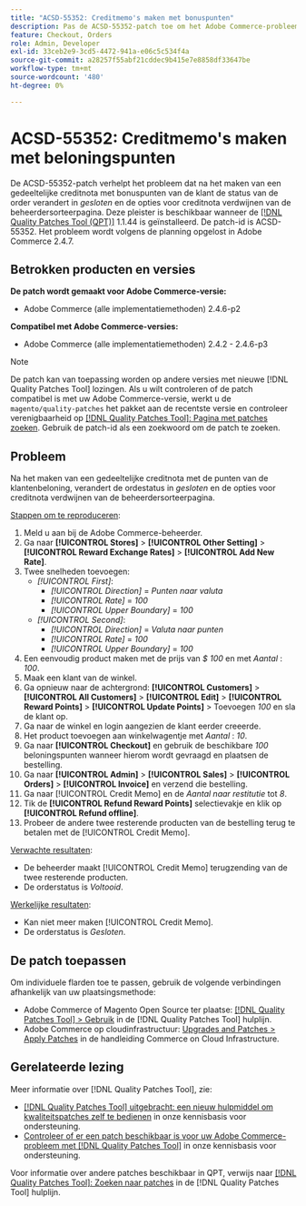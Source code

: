 ```yaml
---
title: "ACSD-55352: Creditmemo's maken met bonuspunten"
description: Pas de ACSD-55352-patch toe om het Adobe Commerce-probleem op te lossen, waarbij na het maken van een gedeeltelijk creditmemo met bonuspunten van de klant de status van de order verandert in *closed* en de opties voor creditnota verdwijnen van de pagina voor bestellingen van de beheerder.
feature: Checkout, Orders
role: Admin, Developer
exl-id: 33ceb2e9-3cd5-4472-941a-e06c5c534f4a
source-git-commit: a28257f55abf21cddec9b415e7e8858df33647be
workflow-type: tm+mt
source-wordcount: '480'
ht-degree: 0%

---
```


# ACSD-55352: Creditmemo&#39;s maken met beloningspunten

De ACSD-55352-patch verhelpt het probleem dat na het maken van een gedeeltelijke creditnota met bonuspunten van de klant de status van de order verandert in *gesloten* en de opties voor creditnota verdwijnen van de beheerdersorteerpagina. Deze pleister is beschikbaar wanneer de [[!DNL Quality Patches Tool (QPT)]](/help/announcements/adobe-commerce-announcements/magento-quality-patches-released-new-tool-to-self-serve-quality-patches.md) 1.1.44 is geïnstalleerd. De patch-id is ACSD-55352. Het probleem wordt volgens de planning opgelost in Adobe Commerce 2.4.7.

## Betrokken producten en versies

**De patch wordt gemaakt voor Adobe Commerce-versie:**

* Adobe Commerce (alle implementatiemethoden) 2.4.6-p2

**Compatibel met Adobe Commerce-versies:**

* Adobe Commerce (alle implementatiemethoden) 2.4.2 - 2.4.6-p3

>[!NOTE]
>
>De patch kan van toepassing worden op andere versies met nieuwe [!DNL Quality Patches Tool] lozingen. Als u wilt controleren of de patch compatibel is met uw Adobe Commerce-versie, werkt u de `magento/quality-patches` het pakket aan de recentste versie en controleer verenigbaarheid op [[!DNL Quality Patches Tool]: Pagina met patches zoeken](https://experienceleague.adobe.com/tools/commerce-quality-patches/index.html). Gebruik de patch-id als een zoekwoord om de patch te zoeken.

## Probleem

Na het maken van een gedeeltelijke creditnota met de punten van de klantenbeloning, verandert de ordestatus in *gesloten* en de opties voor creditnota verdwijnen van de beheerdersorteerpagina.

<u>Stappen om te reproduceren</u>:

1. Meld u aan bij de Adobe Commerce-beheerder.
2. Ga naar **[!UICONTROL Stores]** > **[!UICONTROL Other Setting]** > **[!UICONTROL Reward Exchange Rates]** > **[!UICONTROL Add New Rate]**.
3. Twee snelheden toevoegen:
   * *[!UICONTROL First]*:
      * *[!UICONTROL Direction]* = *Punten naar valuta*
      * *[!UICONTROL Rate]* = *100*
      * *[!UICONTROL Upper Boundary]* = *100*
   * *[!UICONTROL Second]*:
      * *[!UICONTROL Direction]* = *Valuta naar punten*
      * *[!UICONTROL Rate]* = *100*
      * *[!UICONTROL Upper Boundary]* = *100*
4. Een eenvoudig product maken met de prijs van *$ 100* en met *Aantal* : *100*.
5. Maak een klant van de winkel.
6. Ga opnieuw naar de achtergrond: **[!UICONTROL Customers]** > **[!UICONTROL All Customers]** > **[!UICONTROL Edit]** > **[!UICONTROL Reward Points]** > **[!UICONTROL Update Points]** > Toevoegen *100* en sla de klant op.
7. Ga naar de winkel en login aangezien de klant eerder creeerde.
8. Het product toevoegen aan winkelwagentje met *Aantal* : *10*.
9. Ga naar **[!UICONTROL Checkout]** en gebruik de beschikbare *100* beloningspunten wanneer hierom wordt gevraagd en plaatsen de bestelling.
10. Ga naar **[!UICONTROL Admin]** > **[!UICONTROL Sales]** > **[!UICONTROL Orders]** > **[!UICONTROL Invoice]** en verzend die bestelling.
11. Ga naar [!UICONTROL Credit Memo] en de *Aantal naar restitutie* tot *8*.
12. Tik de **[!UICONTROL Refund Reward Points]** selectievakje en klik op **[!UICONTROL Refund offline]**.
13. Probeer de andere twee resterende producten van de bestelling terug te betalen met de [!UICONTROL Credit Memo].

<u>Verwachte resultaten</u>:

* De beheerder maakt [!UICONTROL Credit Memo] terugzending van de twee resterende producten.
* De orderstatus is *Voltooid*.

<u>Werkelijke resultaten</u>:

* Kan niet meer maken [!UICONTROL Credit Memo].
* De orderstatus is *Gesloten*.

## De patch toepassen

Om individuele flarden toe te passen, gebruik de volgende verbindingen afhankelijk van uw plaatsingsmethode:

* Adobe Commerce of Magento Open Source ter plaatse: [[!DNL Quality Patches Tool] > Gebruik](https://experienceleague.adobe.com/docs/commerce-operations/tools/quality-patches-tool/usage.html) in de [!DNL Quality Patches Tool] hulplijn.
* Adobe Commerce op cloudinfrastructuur: [Upgrades and Patches > Apply Patches](https://experienceleague.adobe.com/docs/commerce-cloud-service/user-guide/develop/upgrade/apply-patches.html) in de handleiding Commerce on Cloud Infrastructure.

## Gerelateerde lezing

Meer informatie over [!DNL Quality Patches Tool], zie:

* [[!DNL Quality Patches Tool] uitgebracht: een nieuw hulpmiddel om kwaliteitspatches zelf te bedienen](/help/announcements/adobe-commerce-announcements/magento-quality-patches-released-new-tool-to-self-serve-quality-patches.md) in onze kennisbasis voor ondersteuning.
* [Controleer of er een patch beschikbaar is voor uw Adobe Commerce-probleem met [!DNL Quality Patches Tool]](/help/support-tools/patches-available-in-qpt-tool/check-patch-for-magento-issue-with-magento-quality-patches.md) in onze kennisbasis voor ondersteuning.

Voor informatie over andere patches beschikbaar in QPT, verwijs naar [[!DNL Quality Patches Tool]: Zoeken naar patches](https://experienceleague.adobe.com/tools/commerce-quality-patches/index.html) in de [!DNL Quality Patches Tool] hulplijn.
